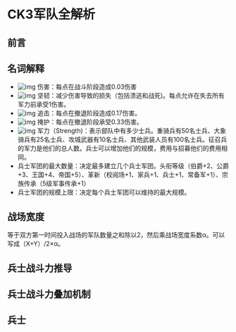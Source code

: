 # CK3军队全解析

## 前言

## 名词解释

- ![img](https://ck3.paradoxwikis.com/images/thumb/3/36/Unit_stat_damage.png/24px-Unit_stat_damage.png) 伤害：每点在战斗阶段造成0.03伤害
- ![img](https://ck3.paradoxwikis.com/images/thumb/2/27/Unit_stat_toughness.png/24px-Unit_stat_toughness.png) 坚韧：减少伤害导致的损失（包括溃逃和战死)。每点允许在失去所有军力前承受1伤害。
- ![img](https://ck3.paradoxwikis.com/images/thumb/f/f7/Unit_stat_pursuit.png/24px-Unit_stat_pursuit.png) 追击：每点在撤退阶段造成0.17伤害。
- ![img](https://ck3.paradoxwikis.com/images/thumb/c/c2/Unit_stat_screen.png/24px-Unit_stat_screen.png) 掩护：每点在撤退阶段承受0.33伤害。
- ![img](https://ck3.paradoxwikis.com/images/thumb/c/c3/Icon_soldier.png/24px-Icon_soldier.png) 军力（Strength)：表示部队中有多少士兵。重骑兵有50名士兵、大象骑兵有25名士兵、攻城武器有10名士兵、其他武装人员有100名士兵。征召兵的军力是他们的总人数。兵士可以增加他们的规模，费用与招募他们的费用相同。
- 兵士军团的最大数量：决定最多建立几个兵士军团。头衔等级（伯爵+2、公爵+3、王国+4、帝国+5）、革新（校阅场+1、家兵+1、兵士+1、常备军+1）、宗族传承（5级军事传承+1）
- 兵士军团的规模上限：决定每个兵士军团可以维持的最大规模。

## 战场宽度

等于双方第一时间投入战场的军队数量之和除以2，然后乘战场宽度系数α。可以写成（X+Y）/2×α。

## 兵士战斗力推导

## 兵士战斗力叠加机制

## 兵士
